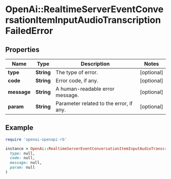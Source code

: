 # OpenAi::RealtimeServerEventConversationItemInputAudioTranscriptionFailedError

## Properties

| Name | Type | Description | Notes |
| ---- | ---- | ----------- | ----- |
| **type** | **String** | The type of error. | [optional] |
| **code** | **String** | Error code, if any. | [optional] |
| **message** | **String** | A human-readable error message. | [optional] |
| **param** | **String** | Parameter related to the error, if any. | [optional] |

## Example

```ruby
require 'openai-openapi-rb'

instance = OpenAi::RealtimeServerEventConversationItemInputAudioTranscriptionFailedError.new(
  type: null,
  code: null,
  message: null,
  param: null
)
```

